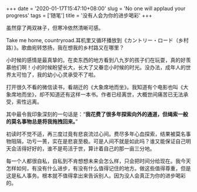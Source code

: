 +++
date = '2020-01-17T15:47:10+08:00'
slug = 'No one will applaud your progress'
tags = ['随笔']
title = '没有人会为你的进步喝彩'
+++

虽然穿了两双袜子，但寒冷依然清晰可感。

Take me home, countryroad.耳机里又循环播放到《カントリー・ロード（乡村路）》。歌曲宛转悠扬，我在想我的乡村路又在哪里？

小时候的感情是最真挚的。在卖东西的地方看到八九岁的孩子们在玩耍，真的好羡慕他们啊！小的时候盼望长大，长大了又眷恋小时候的时光。没办法，成年人的世界太可怕了，我的幼小心灵承受不了啦。

打开很久不看的微信读书，看胡迁的《大象席地而坐》。我知道有个电影也叫《大象席地而坐》，却不知道还有这样一本书。作者已经离世，大概世间痛苦已无法承受，索性远离。

其中最令我印象深刻的一句话是：“**我花费了很多年探索向外的通道，但绳索一般的莫名事物总是将我拖拽回来。**”

初读时不觉不适，再三度过竟有悲哀流过心间。费尽多年心血探索，结果被莫名事物阻隔，功亏一篑，实在是悲哀至极。可是人间不就是如此吗？谁又能保证自己明天会活得好好的，谁不是苟活于世，算计着自己的那一亩三分地。

每一个人都很自私，自私到不肯想想未来会怎么样，只会把时间分给现在。我今天怎样如何，有没有什么进步，有没有什么值得记住的地方。做这些值得尊重，但是这是私人事务。根本就不值得拿出来告诉别人。因为没人会真正为你的进步喝彩的。

